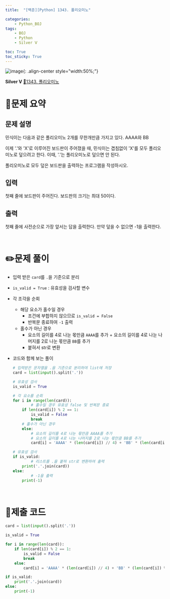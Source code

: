 ```yaml
---
title:  "[백준][Python] 1343. 폴리오미노" 

categories: 
    - Python_BOJ
tags: 
    - BOJ
    - Python
    - Silver Ⅴ

toc: True
toc_sticky: True
---
```

![image](https://github.com/user-attachments/assets/32319fe8-99e9-4031-b5d1-9f1909b510dc){: .align-center style="width:50%;"}

**Silver Ⅴ** 
[🔗1343. 폴리오미노](https://www.acmicpc.net/problem/1343)

# 📝문제 요약

## 문제 설명

민식이는 다음과 같은 폴리오미노 2개를 무한개만큼 가지고 있다. AAAA와 BB

이제 '.'와 'X'로 이루어진 보드판이 주어졌을 때, 민식이는 겹침없이 'X'를 모두 폴리오미노로 덮으려고 한다. 이때, '.'는 폴리오미노로 덮으면 안 된다.

폴리오미노로 모두 덮은 보드판을 출력하는 프로그램을 작성하시오.

## 입력

첫째 줄에 보드판이 주어진다. 보드판의 크기는 최대 50이다.


## 출력

첫째 줄에 사전순으로 가장 앞서는 답을 출력한다. 만약 덮을 수 없으면 -1을 출력한다.

<br>

# ✏️문제 풀이

- 입력 받은 `card`를 `.`을 기준으로 분리
- `is_valid = True` : 유효성을 검사할 변수
- 각 조각을 순회
    - 해당 요소가 홀수일 경우
        - 조건에 부합하지 않으므로 `is_valid = False`
        - 반복문 종료하여 `-1` 출력
    - 홀수가 아닌 경우
        - 요소의 길이를 4로 나눈 몫만큼 `AAAA`를 추가 + 요소의 길이를 4로 나눈 나머지를 2로 나눈 몫만큼 `BB`를 추가
        - 붙혀서 str로 변환


- 코드와 함께 보는 풀이
    
    ```python
    # 입력받은 문자열을 .을 기준으로 분리하여 list에 저장
    card = list(input().split('.'))
    
    # 유효성 검사
    is_valid = True
    
    # 각 요소를 순회
    for i in range(len(card)):
    		# 홀수일 경우 유효성 false 및 반복문 종료
        if len(card[i]) % 2 == 1:
            is_valid = False
            break
        # 홀수가 아닌 경우
        else:
    		# 요소의 길이를 4로 나눈 몫만큼 AAAA를 추가 
    		# 요소의 길이를 4로 나눈 나머지를 2로 나눈 몫만큼 BB를 추가
            card[i] = 'AAAA' * (len(card[i]) // 4) + 'BB' * (len(card[i]) % 4 // 2)
    
    # 유효성 검사
    if is_valid:
    		# 리스트를 .을 붙혀 str로 변환하여 출력
        print('.'.join(card))
    else:
    		# -1을 출력
        print(-1)
    ```

<br>

# 💯제출 코드

```python
card = list(input().split('.'))

is_valid = True

for i in range(len(card)):
    if len(card[i]) % 2 == 1:
        is_valid = False
        break
    else:
        card[i] = 'AAAA' * (len(card[i]) // 4) + 'BB' * (len(card[i]) % 4 // 2)

if is_valid:
    print('.'.join(card))
else:
    print(-1)
```